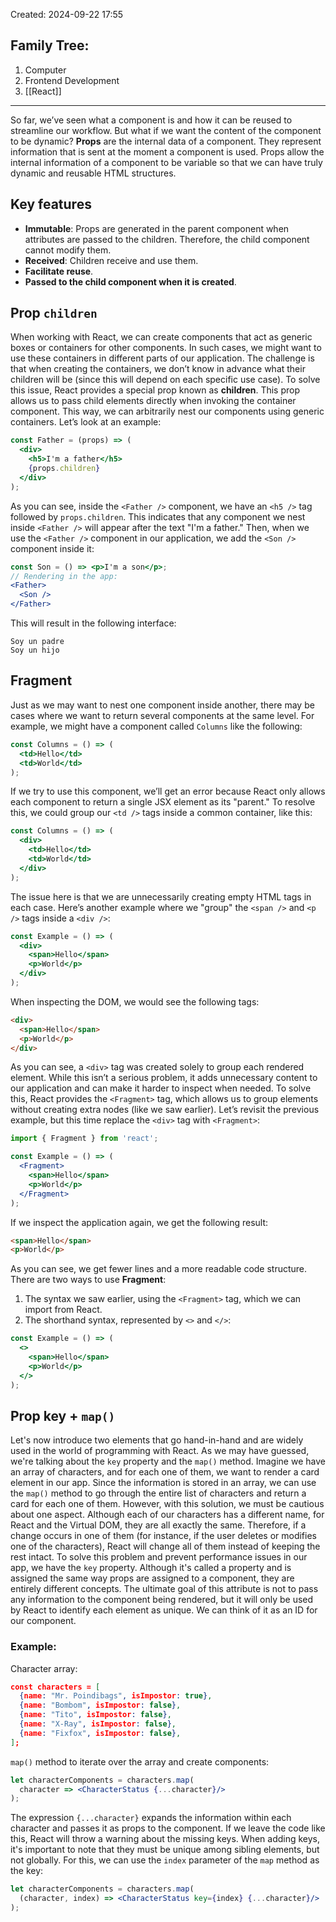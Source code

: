 Created: 2024-09-22 17:55
## Family Tree:
1. Computer
2. Frontend Development
3. [[React]]
-- -
So far, we’ve seen what a component is and how it can be reused to streamline our workflow. But what if we want the content of the component to be dynamic?
**Props** are the internal data of a component. They represent information that is sent at the moment a component is used. Props allow the internal information of a component to be variable so that we can have truly dynamic and reusable HTML structures.
## Key features
- **Immutable**: Props are generated in the parent component when attributes are passed to the children. Therefore, the child component cannot modify them.
- **Received**: Children receive and use them.
- **Facilitate reuse**.
- **Passed to the child component when it is created**.
## Prop `children`
When working with React, we can create components that act as generic boxes or containers for other components. In such cases, we might want to use these containers in different parts of our application. The challenge is that when creating the containers, we don’t know in advance what their children will be (since this will depend on each specific use case).
To solve this issue, React provides a special prop known as **children**. This prop allows us to pass child elements directly when invoking the container component. This way, we can arbitrarily nest our components using generic containers. Let’s look at an example:
```jsx
const Father = (props) => (
  <div>
    <h5>I'm a father</h5>
    {props.children}
  </div>
);
```
As you can see, inside the `<Father />` component, we have an `<h5 />` tag followed by `props.children`. This indicates that any component we nest inside `<Father />` will appear after the text "I'm a father."
Then, when we use the `<Father />` component in our application, we add the `<Son />` component inside it:
```jsx
const Son = () => <p>I'm a son</p>;
// Rendering in the app:
<Father>
  <Son />
</Father>
```
This will result in the following interface:
```
Soy un padre
Soy un hijo
```
## Fragment
Just as we may want to nest one component inside another, there may be cases where we want to return several components at the same level. For example, we might have a component called `Columns` like the following:
```jsx
const Columns = () => (
  <td>Hello</td>
  <td>World</td>
);
```
If we try to use this component, we’ll get an error because React only allows each component to return a single JSX element as its "parent." To resolve this, we could group our `<td />` tags inside a common container, like this:
```jsx
const Columns = () => (
  <div>
    <td>Hello</td>
    <td>World</td>
  </div>
);
```
The issue here is that we are unnecessarily creating empty HTML tags in each case. Here’s another example where we "group" the `<span />` and `<p />` tags inside a `<div />`:
```jsx
const Example = () => (
  <div>
    <span>Hello</span>
    <p>World</p>
  </div>
);
```
When inspecting the DOM, we would see the following tags:
```html
<div>
  <span>Hello</span>
  <p>World</p>
</div>
```
As you can see, a `<div>` tag was created solely to group each rendered element. While this isn’t a serious problem, it adds unnecessary content to our application and can make it harder to inspect when needed.
To solve this, React provides the `<Fragment>` tag, which allows us to group elements without creating extra nodes (like we saw earlier). Let’s revisit the previous example, but this time replace the `<div>` tag with `<Fragment>`:
```jsx
import { Fragment } from 'react';

const Example = () => (
  <Fragment>
    <span>Hello</span>
    <p>World</p>
  </Fragment>
);
```
If we inspect the application again, we get the following result:
```html
<span>Hello</span>
<p>World</p>
```
As you can see, we get fewer lines and a more readable code structure.
There are two ways to use **Fragment**:
1. The syntax we saw earlier, using the `<Fragment>` tag, which we can import from React.
2. The shorthand syntax, represented by `<>` and `</>`:
```jsx
const Example = () => (
  <>
    <span>Hello</span>
    <p>World</p>
  </>
);
```
## Prop key + `map()`
Let's now introduce two elements that go hand-in-hand and are widely used in the world of programming with React. As we may have guessed, we're talking about the `key` property and the `map()` method.
Imagine we have an array of characters, and for each one of them, we want to render a card element in our app. Since the information is stored in an array, we can use the `map()` method to go through the entire list of characters and return a card for each one of them.
However, with this solution, we must be cautious about one aspect. Although each of our characters has a different name, for React and the Virtual DOM, they are all exactly the same. Therefore, if a change occurs in one of them (for instance, if the user deletes or modifies one of the characters), React will change all of them instead of keeping the rest intact. To solve this problem and prevent performance issues in our app, we have the `key` property. Although it's called a property and is assigned the same way props are assigned to a component, they are entirely different concepts. The ultimate goal of this attribute is not to pass any information to the component being rendered, but it will only be used by React to identify each element as unique. We can think of it as an ID for our component.
### Example:
Character array:
```json
const characters = [
  {name: "Mr. Poindibags", isImpostor: true},
  {name: "Bombom", isImpostor: false},
  {name: "Tito", isImpostor: false},
  {name: "X-Ray", isImpostor: false},
  {name: "Fixfox", isImpostor: false},
];
```
`map()` method to iterate over the array and create components:
```jsx
let characterComponents = characters.map(
  character => <CharacterStatus {...character}/>
);
```
The expression `{...character}` expands the information within each character and passes it as props to the component.
If we leave the code like this, React will throw a warning about the missing keys. When adding keys, it's important to note that they must be unique among sibling elements, but not globally. For this, we can use the `index` parameter of the `map` method as the key:
```jsx
let characterComponents = characters.map(
  (character, index) => <CharacterStatus key={index} {...character}/>
);
```